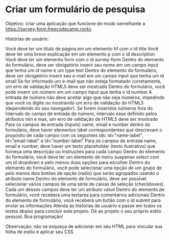 # Criar um formulário de pesquisa

Objetivo: criar uma aplicação que funcione de modo semelhante a https://survey-form.freecodecamp.rocks

Histórias de usuário:

Você deve ter um título de página em um elemento h1 com o id title
Você deve ter uma breve explicação em um elemento p com o id description
Você deve ter um elemento form com o id survey-form
Dentro do elemento do formulário, deve ser obrigatório inserir seu nome em um campo input que tenha um id name e um type text
Dentro do elemento do formulário, deve ser obrigatório inserir seu e-mail em um campo input que tenha um id email
Se for informado um e-mail que não esteja formatado corretamente, um erro de validação HTML5 deve ser mostrado
Dentro do formulário, você pode inserir um número em um campo input que tenha o id number
A entrada de número não deve aceitar algo que não seja números, impedindo que você os digite ou mostrando um erro de validação do HTML5 (dependendo do seu navegador).
Se forem inseridos números fora do intervalo do campo de entrada do número, intervalo esse definido pelos atributos min e max, um erro de validação de HTML5 deve ser mostrado
Para os campos de entrada (inputs) name, email e number dentro do formulário, deve haver elementos label correspondentes que descrevam o propósito de cada campo com os seguintes ids: id="name-label", id="email-label" e id="number-label"
Para os campos de entrada name, email e number, deve haver um texto placeholder (texto ilustrativo) que forneça uma descrição ou instruções para cada campo
Dentro do elemento do formulário, você deve ter um elemento de menu suspenso select com um id dropdown e pelo menos duas opções para escolher
Dentro do elemento do formulário, você pode selecionar uma opção de um grupo de pelo menos dois botões de opção (radio) que serão agrupados usando o atributo name
Dentro do elemento de formulário, deve ser possível selecionar vários campos de uma série de caixas de seleção (checkboxes). Cada um desses campos deve ter um atributo value
Dentro do elemento de formulário, você receberá uma textarea para comentários adicionais
Dentro do elemento de formulário, você receberá um botão com o id submit para enviar as informações
Atenda às histórias de usuário e passe em todos os testes abaixo para concluir este projeto. Dê ao projeto o seu próprio estilo pessoal. Boa programação!

Observação: não se esqueça de adicionar <link rel="stylesheet" href="styles.css"> em seu HTML para vincular sua folha de estilo e aplicar seu CSS